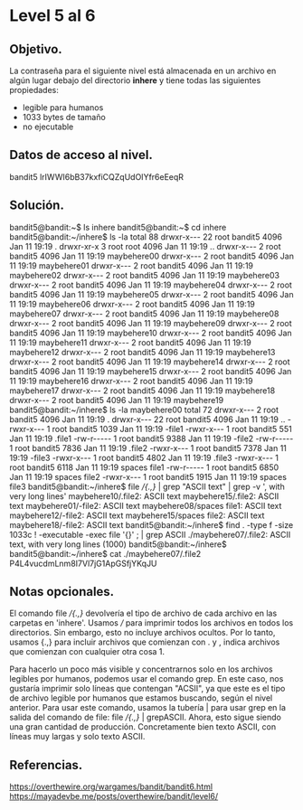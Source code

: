 # Level 5 al 6

## Objetivo.

La contraseña para el siguiente nivel está  almacenada en un archivo en algún lugar debajo del directorio **inhere** y tiene todas las siguientes propiedades:

-   legible para humanos
-   1033 bytes de tamaño   
-   no ejecutable

## Datos de acceso al nivel.

bandit5
lrIWWI6bB37kxfiCQZqUdOIYfr6eEeqR

## Solución.

bandit5@bandit:~$ ls
inhere
bandit5@bandit:~$ cd inhere
bandit5@bandit:~/inhere$ ls -la
total 88
drwxr-x--- 22 root bandit5 4096 Jan 11 19:19 .
drwxr-xr-x  3 root root    4096 Jan 11 19:19 ..
drwxr-x---  2 root bandit5 4096 Jan 11 19:19 maybehere00
drwxr-x---  2 root bandit5 4096 Jan 11 19:19 maybehere01
drwxr-x---  2 root bandit5 4096 Jan 11 19:19 maybehere02
drwxr-x---  2 root bandit5 4096 Jan 11 19:19 maybehere03
drwxr-x---  2 root bandit5 4096 Jan 11 19:19 maybehere04
drwxr-x---  2 root bandit5 4096 Jan 11 19:19 maybehere05
drwxr-x---  2 root bandit5 4096 Jan 11 19:19 maybehere06
drwxr-x---  2 root bandit5 4096 Jan 11 19:19 maybehere07
drwxr-x---  2 root bandit5 4096 Jan 11 19:19 maybehere08
drwxr-x---  2 root bandit5 4096 Jan 11 19:19 maybehere09
drwxr-x---  2 root bandit5 4096 Jan 11 19:19 maybehere10
drwxr-x---  2 root bandit5 4096 Jan 11 19:19 maybehere11
drwxr-x---  2 root bandit5 4096 Jan 11 19:19 maybehere12
drwxr-x---  2 root bandit5 4096 Jan 11 19:19 maybehere13
drwxr-x---  2 root bandit5 4096 Jan 11 19:19 maybehere14
drwxr-x---  2 root bandit5 4096 Jan 11 19:19 maybehere15
drwxr-x---  2 root bandit5 4096 Jan 11 19:19 maybehere16
drwxr-x---  2 root bandit5 4096 Jan 11 19:19 maybehere17
drwxr-x---  2 root bandit5 4096 Jan 11 19:19 maybehere18
drwxr-x---  2 root bandit5 4096 Jan 11 19:19 maybehere19
bandit5@bandit:~/inhere$ ls -la maybehere00
total 72
drwxr-x---  2 root bandit5 4096 Jan 11 19:19 .
drwxr-x--- 22 root bandit5 4096 Jan 11 19:19 ..
-rwxr-x---  1 root bandit5 1039 Jan 11 19:19 -file1
-rwxr-x---  1 root bandit5  551 Jan 11 19:19 .file1
-rw-r-----  1 root bandit5 9388 Jan 11 19:19 -file2
-rw-r-----  1 root bandit5 7836 Jan 11 19:19 .file2
-rwxr-x---  1 root bandit5 7378 Jan 11 19:19 -file3
-rwxr-x---  1 root bandit5 4802 Jan 11 19:19 .file3
-rwxr-x---  1 root bandit5 6118 Jan 11 19:19 spaces file1
-rw-r-----  1 root bandit5 6850 Jan 11 19:19 spaces file2
-rwxr-x---  1 root bandit5 1915 Jan 11 19:19 spaces file3
bandit5@bandit:~/inhere$ file */{.,}* | grep "ASCII text" | grep -v ', with very long lines'
maybehere10/.file2:       ASCII text
maybehere15/.file2:       ASCII text
maybehere01/-file2:       ASCII text
maybehere08/spaces file1: ASCII text
maybehere12/-file2:       ASCII text
maybehere15/spaces file2: ASCII text
maybehere18/-file2:       ASCII text
bandit5@bandit:~/inhere$ find . -type f -size 1033c ! -executable -exec file '{}' \; | grep ASCII
./maybehere07/.file2: ASCII text, with very long lines (1000)
bandit5@bandit:~/inhere$
bandit5@bandit:~/inhere$ cat ./maybehere07/.file2
P4L4vucdmLnm8I7Vl7jG1ApGSfjYKqJU

## Notas opcionales.

El comando file */{.,}* devolvería el tipo de archivo de cada archivo en las carpetas en 'inhere'. Usamos */* para imprimir todos los archivos en todos los directorios. Sin embargo, esto no incluye archivos ocultos. Por lo tanto, usamos {.,} para incluir archivos que comienzan con . y , indica archivos que comienzan con cualquier otra cosa 1.

Para hacerlo un poco más visible y concentrarnos solo en los archivos legibles por humanos, podemos usar el comando grep. En este caso, nos gustaría imprimir solo líneas que contengan "ACSII", ya que este es el tipo de archivo legible por humanos que estamos buscando, según el nivel anterior. Para usar este comando, usamos la tubería | para usar grep en la salida del comando de file: file */{.,}* | grepASCII. Ahora, esto sigue siendo una gran cantidad de producción. Concretamente bien texto ASCII, con líneas muy largas y solo texto ASCII.

## Referencias.

https://overthewire.org/wargames/bandit/bandit6.html
https://mayadevbe.me/posts/overthewire/bandit/level6/